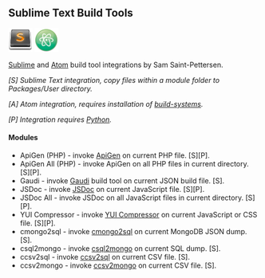 ## Sublime Text Build Tools

![Alt text](/sublimetext_icon.png?raw=true "Sublime Text")
![Alt Text](/atom_icon.png?raw=true "Atom")

[Sublime](http://www.sublimetext.com) and [Atom](https://atom.io) build tool integrations by Sam Saint-Pettersen. 

*[S] Sublime Text integration, copy files within a module folder to Packages/User directory.*

*[A] Atom integration, requires installation of [build-systems](https://atom.io/packages/build-systems).*

*[P] Integration requires [Python](https://www.python.org).*

#### Modules

* ApiGen (PHP) - invoke [ApiGen](https://github.com/apigen/apigen) on current PHP file. [S][P].
* ApiGen All (PHP) - invoke ApiGen on all PHP files in current directory. [S][P].
* Gaudi - invoke [Gaudi](https://github.com/stpettersens/Gaudi) build tool on current JSON build file. [S].
* JSDoc - invoke [JSDoc](https://github.com/jsdoc3/jsdoc) on current JavaScript file. [S][P].
* JSDoc All - invoke JSDoc on all JavaScript files in current directory. [S][P].
* YUI Compressor - invoke [YUI Compressor](https://github.com/yui/yuicompressor) on current JavaScript or CSS file. [S][P].
* cmongo2sql - invoke [cmongo2sql](https://github.com/stpettersens/cmongo2sql) on current MongoDB JSON dump. [S].
* csql2mongo - invoke [csql2mongo](https://github.com/stpettersens/csql2mongo) on current SQL dump. [S].
* ccsv2sql - invoke [ccsv2sql](https://github.com/stpettersens/ccsv2sql) on current CSV file. [S].
* ccsv2mongo - invoke [ccsv2mongo](https://github.com/stpettersens/ccsv2mongo) on current CSV file. [S].
